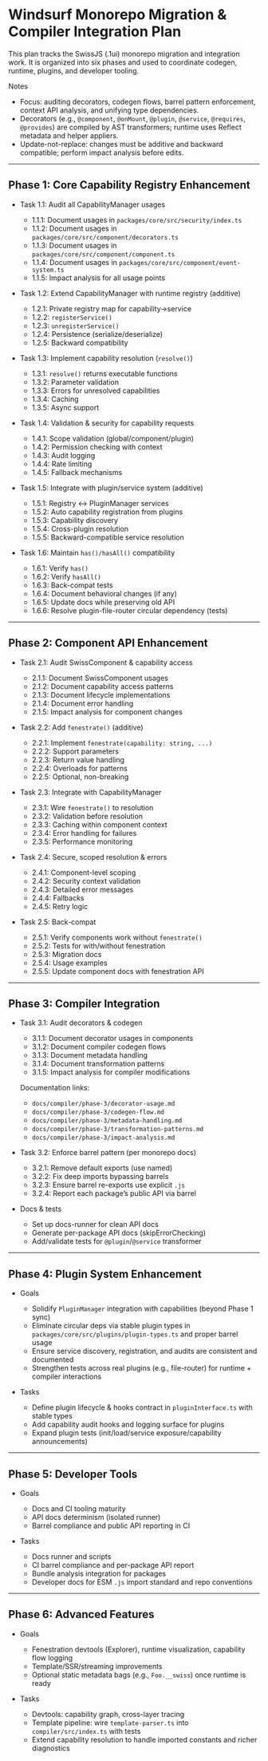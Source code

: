<!--
Copyright (c) 2024 Themba Mzumara
This file is part of SwissJS Framework. All rights reserved.
Licensed under the MIT License. See LICENSE in the project root for license information.
-->

# Windsurf Monorepo Migration & Compiler Integration Plan

This plan tracks the SwissJS (.1ui) monorepo migration and integration work. It is organized into six phases and used to coordinate codegen, runtime, plugins, and developer tooling.

Notes
- Focus: auditing decorators, codegen flows, barrel pattern enforcement, context API analysis, and unifying type dependencies.
- Decorators (e.g., `@component`, `@onMount`, `@plugin`, `@service`, `@requires`, `@provides`) are compiled by AST transformers; runtime uses Reflect metadata and helper appliers.
- Update-not-replace: changes must be additive and backward compatible; perform impact analysis before edits.

---

## Phase 1: Core Capability Registry Enhancement

- Task 1.1: Audit all CapabilityManager usages
  - 1.1.1: Document usages in `packages/core/src/security/index.ts`
  - 1.1.2: Document usages in `packages/core/src/component/decorators.ts`
  - 1.1.3: Document usages in `packages/core/src/component/component.ts`
  - 1.1.4: Document usages in `packages/core/src/component/event-system.ts`
  - 1.1.5: Impact analysis for all usage points

- Task 1.2: Extend CapabilityManager with runtime registry (additive)
  - 1.2.1: Private registry map for capability→service
  - 1.2.2: `registerService()`
  - 1.2.3: `unregisterService()`
  - 1.2.4: Persistence (serialize/deserialize)
  - 1.2.5: Backward compatibility

- Task 1.3: Implement capability resolution (`resolve()`)
  - 1.3.1: `resolve()` returns executable functions
  - 1.3.2: Parameter validation
  - 1.3.3: Errors for unresolved capabilities
  - 1.3.4: Caching
  - 1.3.5: Async support

- Task 1.4: Validation & security for capability requests
  - 1.4.1: Scope validation (global/component/plugin)
  - 1.4.2: Permission checking with context
  - 1.4.3: Audit logging
  - 1.4.4: Rate limiting
  - 1.4.5: Fallback mechanisms

- Task 1.5: Integrate with plugin/service system (additive)
  - 1.5.1: Registry ↔ PluginManager services
  - 1.5.2: Auto capability registration from plugins
  - 1.5.3: Capability discovery
  - 1.5.4: Cross-plugin resolution
  - 1.5.5: Backward-compatible service resolution

- Task 1.6: Maintain `has()/hasAll()` compatibility
  - 1.6.1: Verify `has()`
  - 1.6.2: Verify `hasAll()`
  - 1.6.3: Back-compat tests
  - 1.6.4: Document behavioral changes (if any)
  - 1.6.5: Update docs while preserving old API
  - 1.6.6: Resolve plugin-file-router circular dependency (tests)

---

## Phase 2: Component API Enhancement

- Task 2.1: Audit SwissComponent & capability access
  - 2.1.1: Document SwissComponent usages
  - 2.1.2: Document capability access patterns
  - 2.1.3: Document lifecycle implementations
  - 2.1.4: Document error handling
  - 2.1.5: Impact analysis for component changes

- Task 2.2: Add `fenestrate()` (additive)
  - 2.2.1: Implement `fenestrate(capability: string, ...)`
  - 2.2.2: Support parameters
  - 2.2.3: Return value handling
  - 2.2.4: Overloads for patterns
  - 2.2.5: Optional, non-breaking

- Task 2.3: Integrate with CapabilityManager
  - 2.3.1: Wire `fenestrate()` to resolution
  - 2.3.2: Validation before resolution
  - 2.3.3: Caching within component context
  - 2.3.4: Error handling for failures
  - 2.3.5: Performance monitoring

- Task 2.4: Secure, scoped resolution & errors
  - 2.4.1: Component-level scoping
  - 2.4.2: Security context validation
  - 2.4.3: Detailed error messages
  - 2.4.4: Fallbacks
  - 2.4.5: Retry logic

- Task 2.5: Back-compat
  - 2.5.1: Verify components work without `fenestrate()`
  - 2.5.2: Tests for with/without fenestration
  - 2.5.3: Migration docs
  - 2.5.4: Usage examples
  - 2.5.5: Update component docs with fenestration API

---

## Phase 3: Compiler Integration

- Task 3.1: Audit decorators & codegen
  - 3.1.1: Document decorator usages in components
  - 3.1.2: Document compiler codegen flows
  - 3.1.3: Document metadata handling
  - 3.1.4: Document transformation patterns
  - 3.1.5: Impact analysis for compiler modifications
  
  Documentation links:
  - `docs/compiler/phase-3/decorator-usage.md`
  - `docs/compiler/phase-3/codegen-flow.md`
  - `docs/compiler/phase-3/metadata-handling.md`
  - `docs/compiler/phase-3/transformation-patterns.md`
  - `docs/compiler/phase-3/impact-analysis.md`

- Task 3.2: Enforce barrel pattern (per monorepo docs)
  - 3.2.1: Remove default exports (use named)
  - 3.2.2: Fix deep imports bypassing barrels
  - 3.2.3: Ensure barrel re-exports use explicit `.js`
  - 3.2.4: Report each package’s public API via barrel

- Docs & tests
  - Set up docs-runner for clean API docs
  - Generate per-package API docs (skipErrorChecking)
  - Add/validate tests for `@plugin`/`@service` transformer

---

## Phase 4: Plugin System Enhancement

- Goals
  - Solidify `PluginManager` integration with capabilities (beyond Phase 1 sync)
  - Eliminate circular deps via stable plugin types in `packages/core/src/plugins/plugin-types.ts` and proper barrel usage
  - Ensure service discovery, registration, and audits are consistent and documented
  - Strengthen tests across real plugins (e.g., file-router) for runtime + compiler interactions

- Tasks
  - Define plugin lifecycle & hooks contract in `pluginInterface.ts` with stable types
  - Add capability audit hooks and logging surface for plugins
  - Expand plugin tests (init/load/service exposure/capability announcements)

---

## Phase 5: Developer Tools

- Goals
  - Docs and CI tooling maturity
  - API docs determinism (isolated runner)
  - Barrel compliance and public API reporting in CI

- Tasks
  - Docs runner and scripts
  - CI barrel compliance and per-package API report
  - Bundle analysis integration for packages
  - Developer docs for ESM `.js` import standard and repo conventions

---

## Phase 6: Advanced Features

- Goals
  - Fenestration devtools (Explorer), runtime visualization, capability flow logging
  - Template/SSR/streaming improvements
  - Optional static metadata bags (e.g., `Foo.__swiss`) once runtime is ready

- Tasks
  - Devtools: capability graph, cross-layer tracing
  - Template pipeline: wire `template-parser.ts` into `compiler/src/index.ts` with tests
  - Extend capability resolution to handle imported constants and richer diagnostics
